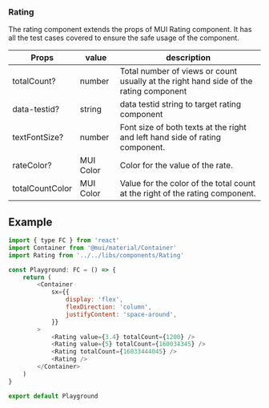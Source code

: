 ### Rating

The rating component extends the props of MUI Rating component. It has all the test cases covered to ensure the safe usage of the component.

| Props           | value     | description                                                                           |
| --------------- | --------- | ------------------------------------------------------------------------------------- |
| totalCount?     | number    | Total number of views or count usually at the right hand side of the rating component |
| data-testid?    | string    | data testid string to target rating component                                         |
| textFontSize?   | number    | Font size of both texts at the right and left hand side of rating component.          |
| rateColor?      | MUI Color | Color for the value of the rate.                                                      |
| totalCountColor | MUI Color | Value for the color of the total count at the right of the rating component.          |

## Example

```js
import { type FC } from 'react'
import Container from '@mui/material/Container'
import Rating from '../../libs/components/Rating'

const Playground: FC = () => {
    return (
        <Container
            sx={{
                display: 'flex',
                flexDirection: 'column',
                justifyContent: 'space-around',
            }}
        >
            <Rating value={3.4} totalCount={1200} />
            <Rating value={5} totalCount={160034345} />
            <Rating totalCount={16033444045} />
            <Rating />
        </Container>
    )
}

export default Playground
```
